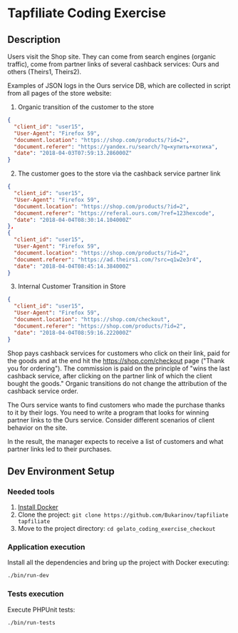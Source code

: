 # Tapfiliate Coding Exercise

## Description
Users visit the Shop site. They can come from search engines (organic traffic), come from partner links of several cashback services: Ours and others (Theirs1, Theirs2).

Examples of JSON logs in the Ours service DB, which are collected in script from all pages of the store website:

1) Organic transition of the customer to the store
```json
{
  "client_id": "user15",
  "User-Agent": "Firefox 59",
  "document.location": "https://shop.com/products/?id=2",
  "document.referer": "https://yandex.ru/search/?q=купить+котика",
  "date": "2018-04-03T07:59:13.286000Z"
}
```
2) The customer goes to the store via the cashback service partner link
```json
{
  "client_id": "user15",
  "User-Agent": "Firefox 59",
  "document.location": "https://shop.com/products/?id=2",
  "document.referer": "https://referal.ours.com/?ref=123hexcode",
  "date": "2018-04-04T08:30:14.104000Z"
},
{
  "client_id": "user15",
  "User-Agent": "Firefox 59",
  "document.location": "https://shop.com/products/?id=2",
  "document.referer": "https://ad.theirs1.com/?src=q1w2e3r4",
  "date": "2018-04-04T08:45:14.384000Z"
}
```

3) Internal Customer Transition in Store
```json
{
  "client_id": "user15",
  "User-Agent": "Firefox 59",
  "document.location": "https://shop.com/checkout",
  "document.referer": "https://shop.com/products/?id=2",
  "date": "2018-04-04T08:59:16.222000Z"
}
```

Shop pays cashback services for customers who click on their link, paid for the goods and at the end hit the https://shop.com/checkout page ("Thank you for ordering"). The commission is paid on the principle of "wins the last cashback service, after clicking on the partner link of which the client bought the goods." Organic transitions do not change the attribution of the cashback service order.

The Ours service wants to find customers who made the purchase thanks to it by their logs. You need to write a program that looks for winning partner links to the Ours service. Consider different scenarios of client behavior on the site.

In the result, the manager expects to receive a list of customers and what partner links led to their purchases.

## Dev Environment Setup

### Needed tools
1. [Install Docker](https://www.docker.com/get-started)
2. Clone the project: `git clone https://github.com/Bukarinov/tapfiliate tapfiliate`
3. Move to the project directory: `cd gelato_coding_exercise_checkout`

### Application execution

Install all the dependencies and bring up the project with Docker executing:
```bash
./bin/run-dev
```

### Tests execution

Execute PHPUnit tests:
```bash
./bin/run-tests
```
